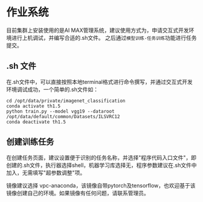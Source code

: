 # 作业系统

目前集群上安装使用的是AI MAX管理系统，建议使用方式为，申请交互式开发环境进行上机调试，并编写合适的.sh文件。
之后通过`模型训练-任务训练`功能进行任务提交。


## .sh 文件
在.sh文件中，可以直接按照本地terminal格式进行命令撰写，并通过交互式开发环境调试成功，一个简单的.sh文件如：
```shell
cd /opt/data/private/imagenet_classification
conda activate th1.5
python train.py --model vgg19 --dataroot /opt/data/default/common/Datasets/ILSVRC12
conda deactivate th1.5
```

## 创建训练任务
在创建任务页面，建议设置便于识别的任务名称，并选择"程序代码入口文件"，即创建的.sh文件，执行器选择shell，机器学习库选择无，程序参数建议在.sh文件中加入，无需填写"超参数调整"项。

镜像建议选择 vpc-anaconda，该镜像自带pytorch及tensorflow，也欢迎基于该镜像创建自己的环境。如果镜像有任何问题，请联系管理员。